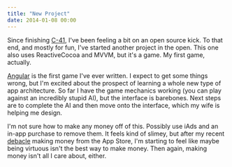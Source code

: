 ```yaml
---
title: "New Project"
date: 2014-01-08 00:00
---
```


Since finishing [C-41](https://ashfurrow.com/blog/c-41), I've been feeling a bit on an open source kick. To that end, and mostly for fun, I've started another project in the open. This one also uses ReactiveCocoa and MVVM, but it's a game. My first game, actually.

[Angular](https://github.com/AshFurrow/Angular) is the first game I've ever written. I expect to get some things wrong, but I'm excited about the prospect of learning a whole new type of app architecture. So far I have the game mechanics working (you can play against an incredibly stupid AI), but the interface is barebones. Next steps are to complete the AI and then move onto the interface, which my wife is helping me design.

I'm not sure how to make any money off of this. Possibly use iAds and an in-app purchase to remove them. It feels kind of slimey, but after my recent [debacle](https://ashfurrow.com/blog/35mm-update) making money from the App Store, I'm starting to feel like maybe being virtuous isn't the best way to make money. Then again, making money isn't all I care about, either.

<!-- more -->
